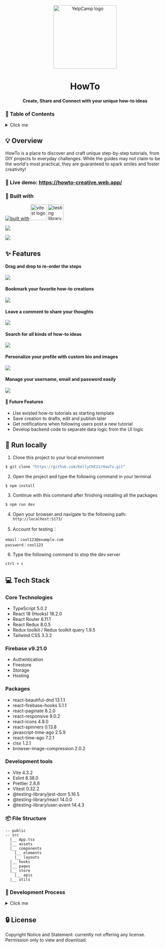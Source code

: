 <div align="center">
  <img width="200" src="public/logo_wbg.png" alt="YelpCamp logo">

# HowTo

#### Create, Share and Connect with your unique how-to ideas

</div>

### 📜 Table of Contents

<details>
<summary>Click me</summary>

- [HowTo](#howto) - [Create, Share and Connect with your unique how-to ideas](#create-share-and-connect-with-your-unique-how-to-ideas)
  - [📜 Table of Contents](#-table-of-contents)
  - [💡 Overview](#-overview)
    - [👀 Live demo: https://howto-creative.web.app/](#-live-demo-httpshowto-creativewebapp)
    - [🧩 Built with](#-built-with)
  - [✨ Features](#-features)
    - [Drag and drop to re-order the steps](#drag-and-drop-to-re-order-the-steps)
    - [Bookmark your favorite how-to creations](#bookmark-your-favorite-how-to-creations)
    - [Search for all kinds of how-to ideas](#search-for-all-kinds-of-how-to-ideas)
    - [Personalize your profile with custom bio and images](#personalize-your-profile-with-custom-bio-and-images)
    - [Manage your username, email and password easily](#manage-your-username-email-and-password-easily)
    - [🤔 Future Features](#-future-features)
  - [🚀 Run locally](#-run-locally)
  - [💻 Tech Stack](#-tech-stack)
    - [Core Technologies](#core-technologies)
    - [Firebase v9.21.0](#firebase-v9210)
    - [Packages](#packages)
    - [Development tools](#development-tools)
    - [📦 File Structure](#-file-structure)
    - [🤯 Development Process](#-development-process)
      - [Design file](#design-file)
      - [User flow](#user-flow)
      - [Sitemap draft](#sitemap-draft)
  - [🔒 License](#-license)

</details>

## 💡 Overview

HowTo is a place to discover and craft unique step-by-step tutorials, from DIY projects to everyday challenges. While the guides may not claim to be the world's most practical, they are guaranteed to spark smiles and foster creativity!

### 👀 Live demo: https://howto-creative.web.app/

### 🧩 Built with

[![built with](https://skillicons.dev/icons?i=figma,ts,react,redux,tailwind,firebase,vite)](https://skillicons.dev)
<img width="50" src="https://user-images.githubusercontent.com/11247099/145112184-a9ff6727-661c-439d-9ada-963124a281f7.png" alt="vitest logo">
<img width="50" src="https://avatars.githubusercontent.com/u/49996085?s=200&v=4" alt="testing library logo">


![](public/screenshots/Screenshot_1.jpg)

![](public/screenshots/mobile-preview.png)

## ✨ Features

#### Drag and drop to re-order the steps

![](public/screenshots/howto_demo_1.gif)

#### Bookmark your favorite how-to creations

![](public/screenshots/howto_demo_2.gif)

#### Leave a comment to share your thoughts

![](public/screenshots/howto_demo_6.gif)

#### Search for all kinds of how-to ideas

![](public/screenshots/howto_demo_5.gif)

#### Personalize your profile with custom bio and images

![](public/screenshots/howto_demo_3.gif)

#### Manage your username, email and password easily

![](public/screenshots/howto_demo_4.gif)

#### 🤔 Future Features

- Use existed how-to tutorials as starting template
- Save creation to drafts, edit and publish later
- Get notifications when following users post a new tutorial
- Develop backend code to separate data logic from the UI logic

## 🚀 Run locally

1. Clone this project to your local environment

```bash
$ git clone "https://github.com/KellyCHI22/HowTo.git"
```

2. Open the project and type the following command in your terminal

```bash
$ npm install
```

3. Continue with this command after finishing installing all the packages

```bash
$ npm run dev
```

4. Open your browser and navigate to the following path: `http://localhost:5173/`

5. Account for testing：

```
email：cool123@example.com
password：cool123
```

6. Type the following command to stop the dev server

```bash
ctrl + c
```

## 💻 Tech Stack

### Core Technologies

- TypeScript 5.0.2
- React 18 (Hooks) 18.2.0
- React Router 6.11.1
- React Redux 8.0.5
- Redux toolkit / Redux toolkit query 1.9.5
- Tailwind CSS 3.3.2

### Firebase v9.21.0

- Authentication
- Firestore
- Storage
- Hosting

### Packages

- react-beautiful-dnd 13.1.1
- react-firebase-hooks 5.1.1
- react-paginate 8.2.0
- react-responsive 9.0.2
- react-icons 4.8.0
- react-spinners 0.13.8
- javascript-time-ago 2.5.9
- react-time-ago 7.2.1
- clsx 1.2.1
- browser-image-compression 2.0.2

### Development tools

- Vite 4.3.2
- Eslint 8.38.0
- Prettier 2.8.8
- Vitest 0.32.2
- @testing-library/jest-dom 5.16.5
- @testing-library/react 14.0.0
- @testing-library/user-event 14.4.3

### 📦 File Structure

```
-- public
-- src
  |__ App.tsx
  |__ assets
  |__ components
    |__ elements
    |__ layouts
  |__ hooks
  |__ pages
  |__ store
    |__ apis
  |__ utils
```

### 🤯 Development Process

<details>
<summary>Click me</summary>

#### Design file

![](public/screenshots/design-figma.jpg)
![](public/screenshots/design-figma-2.jpg)

#### User flow

![](public/screenshots/user-flow.jpg)

#### Sitemap draft

![](public/screenshots/sitemap.jpg)

</details>

## 🔒 License

Copyright Notice and Statement: currently not offering any license. Permission only to view and download.
